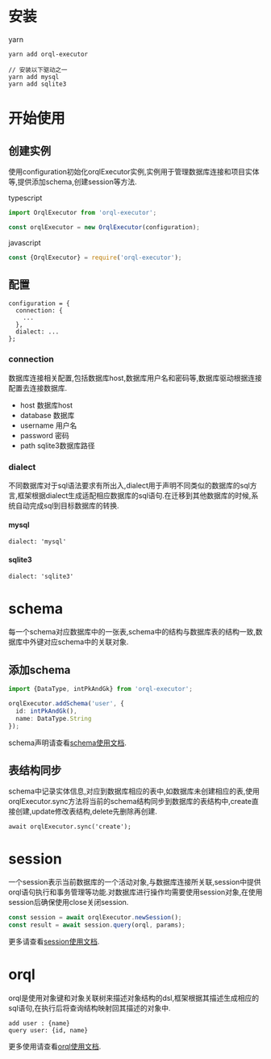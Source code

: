 # 安装

yarn

```
yarn add orql-executor

// 安装以下驱动之一
yarn add mysql
yarn add sqlite3
```

# 开始使用

## 创建实例

使用configuration初始化orqlExecutor实例,实例用于管理数据库连接和项目实体等,提供添加schema,创建session等方法.

typescript

```ts
import OrqlExecutor from 'orql-executor';

const orqlExecutor = new OrqlExecutor(configuration);
```

javascript

```js
const {OrqlExecutor} = require('orql-executor');
```

## 配置

```
configuration = {
  connection: {
    ...
  },
  dialect: ...
};
```

### connection

数据库连接相关配置,包括数据库host,数据库用户名和密码等,数据库驱动根据连接配置去连接数据库.

* host  数据库host
* database  数据库
* username  用户名
* password  密码
* path  sqlite3数据库路径

### dialect

不同数据库对于sql语法要求有所出入,dialect用于声明不同类似的数据库的sql方言,框架根据dialect生成适配相应数据库的sql语句.在迁移到其他数据库的时候,系统自动完成sql到目标数据库的转换.

#### mysql
`dialect: 'mysql'`

#### sqlite3
`dialect: 'sqlite3'`


# schema
每一个schema对应数据库中的一张表,schema中的结构与数据库表的结构一致,数据库中外键对应schema中的关联对象.

## 添加schema
```ts
import {DataType, intPkAndGk} from 'orql-executor';

orqlExecutor.addSchema('user', {
  id: intPkAndGk(),
  name: DataType.String
});
```

schema声明请查看[schema使用文档](./schema.md).

## 表结构同步
schema中记录实体信息,对应到数据库相应的表中,如数据库未创建相应的表,使用orqlExecutor.sync方法将当前的schema结构同步到数据库的表结构中,create直接创建,update修改表结构,delete先删除再创建.

```
await orqlExecutor.sync('create');
```

# session
一个session表示当前数据库的一个活动对象,与数据库连接所关联,session中提供orql语句执行和事务管理等功能.对数据库进行操作均需要使用session对象,在使用session后确保使用close关闭session.

```ts
const session = await orqlExecutor.newSession();
const result = await session.query(orql, params);
```

更多请查看[session使用文档](./session.md).

# orql
orql是使用对象键和对象关联树来描述对象结构的dsl,框架根据其描述生成相应的sql语句,在执行后将查询结构映射回其描述的对象中.

```
add user : {name}
query user: {id, name}
```

更多使用请查看[orql使用文档](./orql.md).